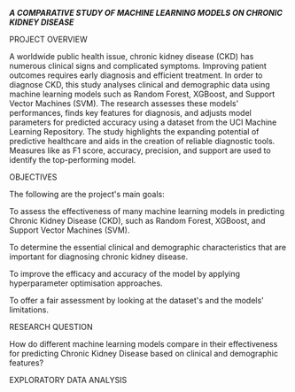 ***A COMPARATIVE STUDY OF
MACHINE LEARNING MODELS
ON CHRONIC KIDNEY DISEASE***


PROJECT OVERVIEW

A worldwide public health issue, chronic kidney disease (CKD) has numerous clinical signs and complicated symptoms. Improving patient outcomes requires early diagnosis and efficient treatment. In order to diagnose CKD, this study analyses clinical and demographic data using machine learning models such as Random Forest, XGBoost, and Support Vector Machines (SVM). The research assesses these models' performances, finds key features for diagnosis, and adjusts model parameters for predicted accuracy using a dataset from the UCI Machine Learning Repository. The study highlights the expanding potential of predictive healthcare and aids in the creation of reliable diagnostic tools. Measures like as F1 score, accuracy, precision, and support are used to identify the top-performing model.

OBJECTIVES

The following are the project's main goals:

To assess the effectiveness of many machine learning models in predicting Chronic Kidney Disease (CKD), such as Random Forest, XGBoost, and Support Vector Machines (SVM).

To determine the essential clinical and demographic characteristics that are important for diagnosing chronic kidney disease.

To improve the efficacy and accuracy of the model by applying hyperparameter optimisation approaches.

To offer a fair assessment by looking at the dataset's and the models' limitations.

RESEARCH QUESTION

How do different machine learning models compare in their effectiveness for predicting Chronic Kidney Disease based on clinical and demographic features?

EXPLORATORY DATA ANALYSIS



